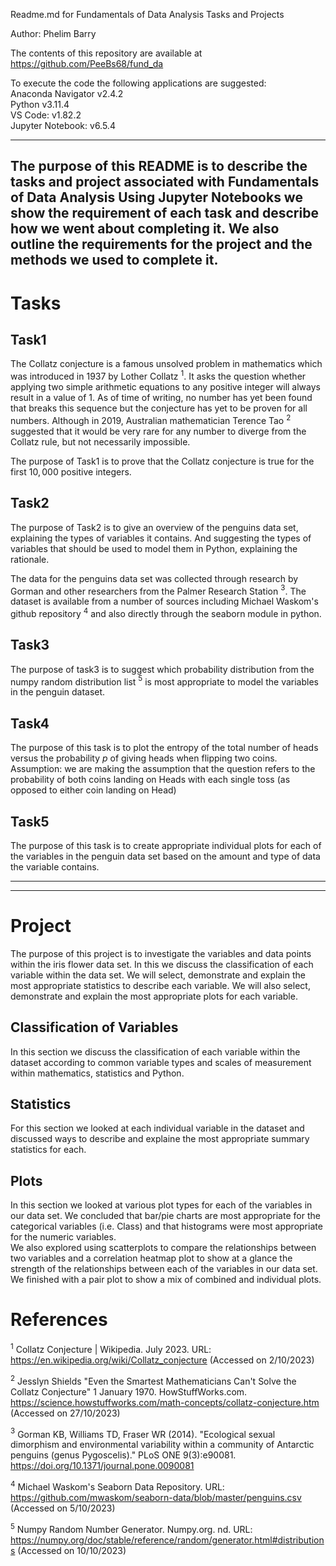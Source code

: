 Readme.md for Fundamentals of Data Analysis Tasks and Projects   

Author: Phelim Barry 


The contents of this repository are available at https://github.com/PeeBs68/fund_da 

To execute the code the following applications are suggested:   
Anaconda Navigator v2.4.2   
Python v3.11.4   
VS Code: v1.82.2   
Jupyter Notebook: v6.5.4

---
The purpose of this README is to describe the tasks and project associated with Fundamentals of Data Analysis 
Using Jupyter Notebooks we show the requirement of each task and describe how we went about completing it. We also outline the requirements for the project and the methods we used to complete it.
---

# Tasks

## Task1
The Collatz conjecture is a famous unsolved problem in mathematics which was introduced in 1937 by Lother Collatz $^1$. It asks the question whether applying two simple arithmetic equations to any positive integer will always result in a value of 1. As of time of writing, no number has yet been found that breaks this sequence but the conjecture has yet to be proven for all numbers. Although in 2019, Australian mathematician Terence Tao $^2$ suggested that it would be very rare for any number to diverge from the Collatz rule, but not necessarily impossible.

The purpose of Task1 is to prove that the Collatz conjecture is true for the first $10,000$ positive integers.  

## Task2
The purpose of Task2 is to give an overview of the penguins data set, explaining the types of variables it contains. And suggesting the types of variables that should be used to model them in Python, explaining the rationale.

The data for the penguins data set was collected through research by Gorman and other researchers from the Palmer Research Station $^3$. The dataset is available from a number of sources including Michael Waskom's github repository $^4$ and also directly through the seaborn module in python.

## Task3
The purpose of task3 is to suggest which probability distribution from the numpy random distribution list $^5$ is most appropriate to model the variables in the penguin dataset.

## Task4
The purpose of this task is to plot the entropy of the total number of heads versus the probability $p$ of giving heads when flipping two coins.
Assumption: we are making the assumption that the question refers to the probability of both coins landing on Heads with each single toss (as opposed to either coin landing on Head)

## Task5
The purpose of this task is to create appropriate individual plots for each of the variables in the penguin data set based on the amount and type of data the variable contains.

---
---

# Project

The purpose of this project is to investigate the variables and data points within the iris flower data set. In this we discuss the classification of each variable within the data set. We will select, demonstrate and explain the most appropriate statistics to describe each variable. We will also select, demonstrate and explain the most appropriate plots for each variable.

## Classification of Variables
In this section we discuss the classification of each variable within the dataset according to common variable types and scales of measurement within mathematics, statistics and Python.

## Statistics
For this section we looked at each individual variable in the dataset and discussed ways to describe and explaine the most appropriate summary statistics for each.

## Plots
In this section we looked at various plot types for each of the variables in our data set. We concluded that bar/pie charts are most appropriate for the categorical variables (i.e. Class) and that histograms were most appropriate for the numeric variables.   
We also explored using scatterplots to compare the relationships between two variables and a correlation heatmap plot to show at a glance the strength of the relationships between each of the variables in our data set. We finished with a pair plot to show a mix of combined and individual plots.


# References

$^1$ Collatz Conjecture | Wikipedia. July 2023. URL: https://en.wikipedia.org/wiki/Collatz_conjecture (Accessed on 2/10/2023)   

$^2$ Jesslyn Shields "Even the Smartest Mathematicians Can't Solve the Collatz Conjecture" 1 January 1970.
HowStuffWorks.com. <https://science.howstuffworks.com/math-concepts/collatz-conjecture.htm>  (Accessed on 27/10/2023)

$^3$ Gorman KB, Williams TD, Fraser WR (2014). "Ecological sexual dimorphism and environmental variability within a community of Antarctic penguins (genus Pygoscelis)." PLoS ONE 9(3):e90081. https://doi.org/10.1371/journal.pone.0090081

$^4$ Michael Waskom's Seaborn Data Repository. URL: https://github.com/mwaskom/seaborn-data/blob/master/penguins.csv (Accessed on 5/10/2023)

$^5$ Numpy Random Number Generator. Numpy.org. nd. URL: https://numpy.org/doc/stable/reference/random/generator.html#distributions (Accessed on 10/10/2023)

